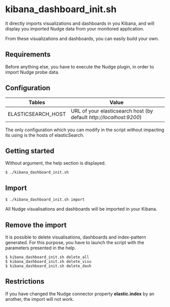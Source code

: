 # kibana_dashboard_init.sh

It directly imports visualizations and dashboards in you Kibana, and will display you imported Nudge data from your monitored application.

From these visualizations and dashboards, you can easily build your own.

## Requirements
Before anything else, you have to execute the Nudge plugin, in order to import Nudge probe data.

## Configuration

| Tables                  | Value                                                               |
| ----------------------- | ------------------------------------------------------------------- |
| ELASTICSEARCH_HOST      | URL of your elasticsearch host (by default _http://localhost:9200_) |


The only configuration which you can modify in the script without impacting its using is the hosts of elasticSearch.

## Getting started
Without argument, the help section is displayed.

    $ ./kibana_dashboard_init.sh


## Import

    $ ./kibana_dashboard_init.sh import

All Nudge visualisations and dashboards will be imported in your Kibana.

## Remove the import

It is possible to delete visualisations, dashboards and index-pattern generated.
For this purpose, you have to launch the script with the parameters presented in the help.

    $ kibana_dashboard_init.sh delete_all
    $ kibana_dashboard_init.sh delete_visu
    $ kibana_dashboard_init.sh delete_dash

## Restrictions
If you have changed the Nudge connector property **elastic.index** by an another, the import will not work.
